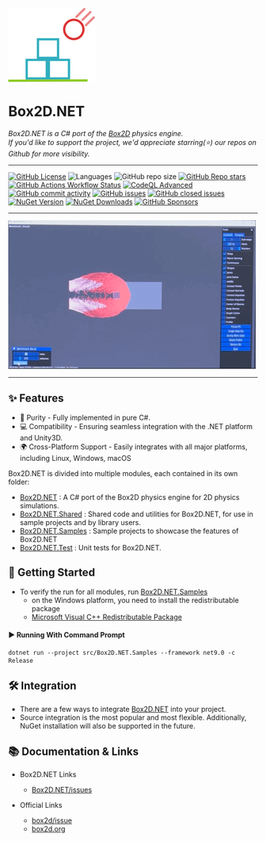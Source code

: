 ![Box2D Logo](https://raw.githubusercontent.com/ikpil/ikpil/refs/heads/main/img/box2d_logo.svg)

# Box2D.NET

*Box2D.NET is a C# port of the [Box2D](https://github.com/erincatto/box2d) physics engine.*  
*If you'd like to support the project, we'd appreciate starring(⭐) our repos on Github for more visibility.*

---

[![GitHub License](https://img.shields.io/github/license/ikpil/Box2D.NET?style=for-the-badge)](https://github.com/ikpil/Box2D.NET/blob/main/LICENSE)
![Languages](https://img.shields.io/github/languages/top/ikpil/Box2D.NET?style=for-the-badge)
![GitHub repo size](https://img.shields.io/github/repo-size/ikpil/Box2D.NET?style=for-the-badge)
[![GitHub Repo stars](https://img.shields.io/github/stars/ikpil/Box2D.NET?style=for-the-badge&logo=github)](https://github.com/ikpil/Box2D.NET)
[![GitHub Actions Workflow Status](https://img.shields.io/github/actions/workflow/status/ikpil/Box2D.NET/dotnet.yml?style=for-the-badge&logo=github)](https://github.com/ikpil/Box2D.NET/actions/workflows/dotnet.yml)
[![CodeQL Advanced](https://img.shields.io/github/actions/workflow/status/ikpil/Box2D.NET/codeql.yml?style=for-the-badge&logo=github&label=CODEQL)](https://github.com/ikpil/Box2D.NET/actions/workflows/codeql.yml)
[![GitHub commit activity](https://img.shields.io/github/commit-activity/m/ikpil/Box2D.NET?style=for-the-badge&logo=github)](https://github.com/ikpil/Box2D.NET/commits)
[![GitHub issues](https://img.shields.io/github/issues-raw/ikpil/Box2D.NET?style=for-the-badge&logo=github&color=44cc11)](https://github.com/ikpil/Box2D.NET/issues)
[![GitHub closed issues](https://img.shields.io/github/issues-closed-raw/ikpil/Box2D.NET?style=for-the-badge&logo=github&color=a371f7)](https://github.com/ikpil/Box2D.NET/issues)
[![NuGet Version](https://img.shields.io/nuget/vpre/Box2D.NET?style=for-the-badge&logo=nuget)](https://www.nuget.org/packages/Box2D.NET)
[![NuGet Downloads](https://img.shields.io/nuget/dt/Box2D.NET?style=for-the-badge&logo=nuget)](https://www.nuget.org/packages/Box2D.NET)
[![GitHub Sponsors](https://img.shields.io/github/sponsors/ikpil?style=for-the-badge&logo=GitHub-Sponsors&link=https%3A%2F%2Fgithub.com%2Fsponsors%2Fikpil)](https://github.com/sponsors/ikpil)

---

[![demo](https://raw.githubusercontent.com/ikpil/ikpil/refs/heads/main/img/423227516-755634a3-bdb4-4118-8222-95ceb3856257.gif)](https://www.youtube.com/watch?v=_a1QxD4Al_w)

---

## ✨ Features

- 🌿 Purity - Fully implemented in pure C#.
- 💻 Compatibility - Ensuring seamless integration with the .NET platform and Unity3D.
- 🌍 Cross-Platform Support - Easily integrates with all major platforms, including Linux, Windows, macOS


Box2D.NET is divided into multiple modules, each contained in its own folder:

  - [Box2D.NET](https://github.com/ikpil/Box2D.NET/tree/main/src/Box2D.NET) : A C# port of the Box2D physics engine for 2D physics simulations.
  - [Box2D.NET.Shared](https://github.com/ikpil/Box2D.NET/tree/main/src/Box2D.NET.Shared) : Shared code and utilities for Box2D.NET, for use in sample projects and by library users.
  - [Box2D.NET.Samples](https://github.com/ikpil/Box2D.NET/tree/main/src/Box2D.NET.Samples) : Sample projects to showcase the features of Box2D.NET
  - [Box2D.NET.Test](https://github.com/ikpil/Box2D.NET/tree/main/test/Box2D.NET.Test) : Unit tests for Box2D.NET.

## 🚀 Getting Started

- To verify the run for all modules, run [Box2D.NET.Samples](https://github.com/ikpil/Box2D.NET/tree/main/src/Box2D.NET.Samples/Box2D.NET.Samples.csproj)
    - on the Windows platform, you need to install the redistributable package
    - [Microsoft Visual C++ Redistributable Package](https://learn.microsoft.com/en-us/cpp/windows/latest-supported-vc-redist)

#### ▶️ Running With Command Prompt

```shell
dotnet run --project src/Box2D.NET.Samples --framework net9.0 -c Release
```

## 🛠️ Integration

- There are a few ways to integrate [Box2D.NET](https://github.com/ikpil/Box2D.NET/tree/main/src/Box2D.NET) into your project.
- Source integration is the most popular and most flexible. Additionally, NuGet installation will also be supported in the future.

## 📚 Documentation & Links

- Box2D.NET Links
    - [Box2D.NET/issues](https://github.com/ikpil/Box2D.NET/issues)

- Official Links
    - [box2d/issue](https://github.com/erincatto/box2d/issues)
    - [box2d.org](https://box2d.org)
